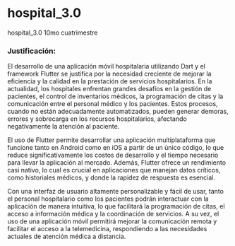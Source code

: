 # hospital_3.0
hospital_3.0 10mo cuatrimestre


### Justificación:

El desarrollo de una aplicación móvil hospitalaria utilizando Dart y el framework Flutter se justifica por la necesidad creciente de mejorar la eficiencia y la calidad en la prestación de servicios hospitalarios. En la actualidad, los hospitales enfrentan grandes desafíos en la gestión de pacientes, el control de inventarios médicos, la programación de citas y la comunicación entre el personal médico y los pacientes. Estos procesos, cuando no están adecuadamente automatizados, pueden generar demoras, errores y sobrecarga en los recursos hospitalarios, afectando negativamente la atención al paciente.

El uso de Flutter permite desarrollar una aplicación multiplataforma que funcione tanto en Android como en iOS a partir de un único código, lo que reduce significativamente los costos de desarrollo y el tiempo necesario para llevar la aplicación al mercado. Además, Flutter ofrece un rendimiento casi nativo, lo cual es crucial en aplicaciones que manejan datos críticos, como historiales médicos, y donde la rapidez de respuesta es esencial.

Con una interfaz de usuario altamente personalizable y fácil de usar, tanto el personal hospitalario como los pacientes podrán interactuar con la aplicación de manera intuitiva, lo que facilitará la programación de citas, el acceso a información médica y la coordinación de servicios. A su vez, el uso de una aplicación móvil permitirá mejorar la comunicación remota y facilitar el acceso a la telemedicina, respondiendo a las necesidades actuales de atención médica a distancia.

